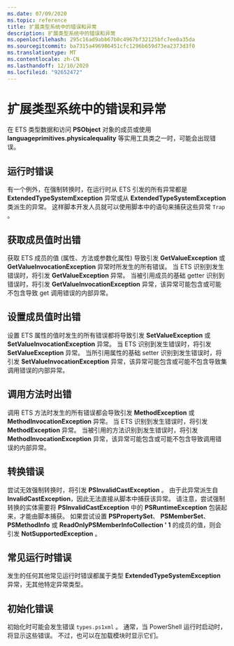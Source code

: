 ```yaml
---
ms.date: 07/09/2020
ms.topic: reference
title: 扩展类型系统中的错误和异常
description: 扩展类型系统中的错误和异常
ms.openlocfilehash: 295c16ad9abb67b0c4967bf32125bfc7ee0a35da
ms.sourcegitcommit: ba7315a496986451cfc1296b659d73ea2373d3f0
ms.translationtype: MT
ms.contentlocale: zh-CN
ms.lasthandoff: 12/10/2020
ms.locfileid: "92652472"
---
```

# <a name="errors-and-exceptions-in-the-extended-type-system"></a>扩展类型系统中的错误和异常

在 ETS 类型数据和访问 **PSObject** 对象的成员或使用 **languageprimitives.physicalequality** 等实用工具类之一时，可能会出现错误。

## <a name="runtime-errors"></a>运行时错误

有一个例外，在强制转换时，在运行时从 ETS 引发的所有异常都是 **ExtendedTypeSystemException** 异常或从 **ExtendedTypeSystemException** 类派生的异常。 这样脚本开发人员就可以使用脚本中的语句来捕获这些异常 `Trap` 。

## <a name="errors-getting-member-values"></a>获取成员值时出错

获取 ETS 成员的值 (属性、方法或参数化属性) 导致引发 **GetValueException** 或 **GetValueInvocationException** 异常时所发生的所有错误。
当 ETS 识别到发生错误时，将引发 **GetValueException** 异常。 当被引用成员的基础 getter 识别到错误时，将引发 **GetValueInvocationException** 异常，该异常可能包含或可能不包含导致 get 调用错误的内部异常。

## <a name="errors-setting-member-values"></a>设置成员值时出错

设置 ETS 属性的值时发生的所有错误都将导致引发 **SetValueException** 或 **SetValueInvocationException** 异常。 当 ETS 识别到发生错误时，将引发 **SetValueException** 异常。 当所引用属性的基础 setter 识别到发生错误时，将引发 **SetValueInvocationException** 异常，该异常可能包含或可能不包含导致集调用错误的内部异常。

## <a name="errors-invoking-a-method"></a>调用方法时出错

调用 ETS 方法时发生的所有错误都会导致引发 **MethodException** 或 **MethodInvocationException** 异常。 当 ETS 识别到发生错误时，将引发 **MethodException** 异常。 当被引用的方法识别到发生错误时，将引发 **MethodInvocationException** 异常，该异常可能包含或可能不包含导致调用错误的内部异常。

## <a name="casting-errors"></a>转换错误

尝试无效强制转换时，将引发 **PSInvalidCastException** 。 由于此异常派生自 **InvalidCastException**，因此无法直接从脚本中捕获该异常。 请注意，尝试强制转换的实体需要将 **PSInvalidCastException** 中的 **PSRuntimeException** 包装起来，才能由脚本捕获。 如果尝试设置 **PSPropertySet**、 **PSMemberSet**、 **PSMethodInfo** 或 **ReadOnlyPSMemberInfoCollection ' 1** 的成员的值，则会引发 **NotSupportedException** 。

## <a name="common-runtime-errors"></a>常见运行时错误

发生的任何其他常见运行时错误都属于类型 **ExtendedTypeSystemException** 异常，无其他特定异常类型。

## <a name="initialization-errors"></a>初始化错误

初始化时可能会发生错误 `types.ps1xml` 。 通常，当 PowerShell 运行时启动时，将显示这些错误。 不过，也可以在加载模块时显示它们。
